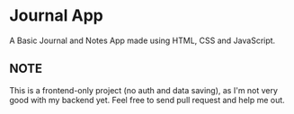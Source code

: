 # Journal App

A Basic Journal and Notes App made using HTML, CSS and JavaScript.

## NOTE

This is a frontend-only project (no auth and data saving), as I'm not very good with my backend yet. Feel free to send pull request and help me out.



